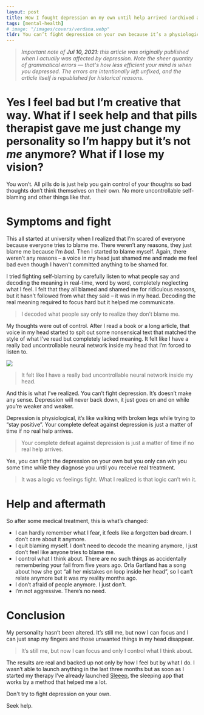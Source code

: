 ```yaml
---
layout: post
title: How I fought depression on my own until help arrived (archived article)
tags: [mental-health]
# image: "/images/covers/verdana.webp"
tldr: You can’t fight depression on your own because it’s a physiological thing, not psychological. No, pills won’t alter your personality. They just help you take control of your own life. Seek help.
---
```


> _Important note of **Jul 10, 2021**: this article was originally published when I actually was affected by depression. Note the sheer quantity of grammatical errors — that's how less efficient your mind is when you depressed. The errors are intentionally left unfixed, and the article itself is republished for historical reasons._

# Yes I feel bad but I’m creative that way. What if I seek help and that pills therapist gave me just change my personality so I’m happy but it’s not _me_ anymore? What if I lose my vision?

You won’t. All pills do is just help you gain control of your thoughts so bad thoughts don’t think themselves on their own. No more uncontrollable self-blaming and other things like that.

# Symptoms and fight

This all started at university when I realized that I’m scared of everyone because everyone tries to blame me. There weren’t any reasons, they just blame me because I’m _bad_. Then I started to blame myself. Again, there weren’t any reasons – a voice in my head just shamed me and made me feel bad even though I haven’t committed anything to be shamed for.

I tried fighting self-blaming by carefully listen to what people say and decoding the meaning in real-time, word by word, completely neglecting what I feel. I felt that they all blamed and shamed me for ridiculous reasons, but it hasn’t followed from what they said – it was in my head. Decoding the real meaning required to focus hard but it helped me communicate.

> I decoded what people say only to realize they don’t blame me.

My thoughts were out of control. After I read a book or a long article, that voice in my head started to spit out some nonsensical text that matched the style of what I’ve read but completely lacked meaning. It felt like I have a really bad uncontrollable neural network inside my head that I’m forced to listen to.

![](/blog/images/content/cL7MvQZ.jpg)

> It felt like I have a really bad uncontrollable neural network inside my head.

And this is what I’ve realized. You can’t fight depression. It’s doesn’t make any sense. Depression will never back down, it just goes on and on while you’re weaker and weaker.

Depression is physiological, it’s like walking with broken legs while trying to “stay positive”. Your complete defeat against depression is just a matter of time if no real help arrives.

> Your complete defeat against depression is just a matter of time if no real help arrives.

Yes, you can fight the depression on your own but you only can win you some time while they diagnose you until you receive real treatment.

> It was a logic vs feelings fight. What I realized is that logic can’t win it.

# Help and aftermath

So after some medical treatment, this is what’s changed:

-  I can hardly remember what I fear, it feels like a forgotten bad dream. I don’t care about it anymore.
-  I quit blaming myself. I don’t need to decode the meaning anymore, I just don’t feel like anyone tries to blame me.
-  I control what I think about. There are no such things as accidentally remembering your fail from five years ago. Orla Gartland has a song about how she got “all her mistakes on loop inside her head”, so I can’t relate anymore but it was my reality months ago.
-  I don’t afraid of people anymore. I just don’t.
-  I’m not aggressive. There’s no need.

# Conclusion

My personality hasn’t been altered. It’s still me, but now I can focus and I can just snap my fingers and those unwanted things in my head disappear.

> It’s still me, but now I can focus and only I control what I think about.

The results are real and backed up not only by how I feel but by what I do. I wasn’t able to launch anything in the last three months but as soon as I started my therapy I’ve already launched [Sleeep](https://producthunt.com/posts/sleeep), the sleeping app that works by a method that helped me a lot.

Don't try to fight depression on your own.

Seek help.
